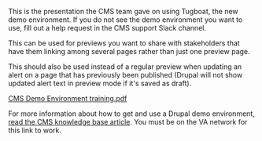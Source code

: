 This is the presentation the CMS team gave on using Tugboat, the new demo environment. If you do not see the demo environment you want to use, fill out a help request in the CMS support Slack channel.

This can be used for previews you want to share with stakeholders that have them linking among several pages rather than just one preview page. 

This should also be used instead of a regular preview when updating an alert on a page that has previously been published (Drupal will not show updated alert text in preview mode if it's saved as draft).

[CMS Demo Environment training.pdf](https://github.com/department-of-veterans-affairs/va.gov-team/files/6157781/CMS.Demo.Environment.training.pdf)

For more information about how to get and use a Drupal demo environment, [read the CMS knowledge base article](https://prod.cms.va.gov/help/how-to-access-and-manage-demo-environments). You must be on the VA network for this link to work.
